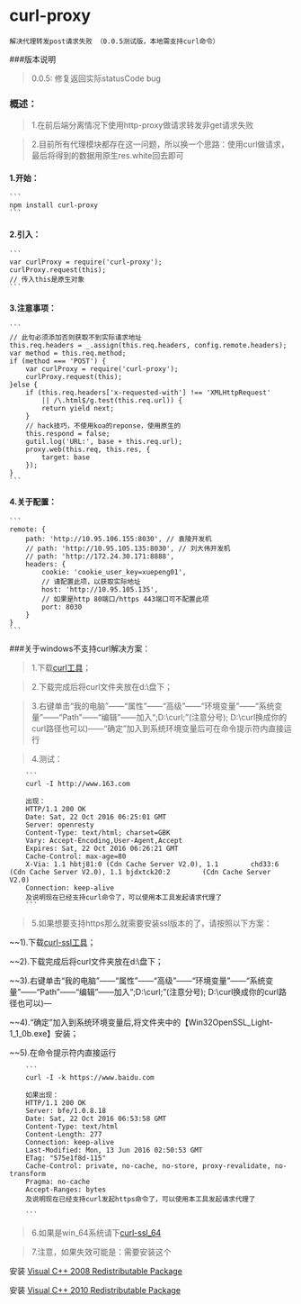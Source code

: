 # curl-proxy
	解决代理转发post请求失败 （0.0.5测试版，本地需支持curl命令）

###版本说明
> 0.0.5: 修复返回实际statusCode  bug

### 概述：
> 1.在前后端分离情况下使用http-proxy做请求转发非get请求失败

> 2.目前所有代理模块都存在这一问题，所以换一个思路：使用curl做请求，最后将得到的数据用原生res.white回去即可

#### 1.开始：

	```
	npm install curl-proxy
	```
#### 2.引入：

	```
	var curlProxy = require('curl-proxy');
	curlProxy.request(this);
	// 传入this是原生对象
	```
#### 3.注意事项：

	```
	// 此句必须添加否则获取不到实际请求地址
	this.req.headers = _.assign(this.req.headers, config.remote.headers);
    var method = this.req.method;
    if (method === 'POST') {
        var curlProxy = require('curl-proxy');
        curlProxy.request(this);
    }else {
        if (this.req.headers['x-requested-with'] !== 'XMLHttpRequest'
            || /\.html$/g.test(this.req.url)) {
            return yield next;
        }
        // hack技巧，不使用koa的reponse，使用原生的
        this.respond = false;
        gutil.log('URL:', base + this.req.url);
        proxy.web(this.req, this.res, {
            target: base
        });
    }
	```
#### 4.关于配置：

	```
	remote: {
        path: 'http://10.95.106.155:8030', // 袁陵开发机
        // path: 'http://10.95.105.135:8030', // 刘大伟开发机
        // path: 'http://172.24.30.171:8888',
        headers: {
            cookie: 'cookie_user_key=xuepeng01',
            // 请配置此项，以获取实际地址
            host: 'http://10.95.105.135',
            // 如果是http 80端口/https 443端口可不配置此项
            port: 8030
        }
    }
	```
###关于windows不支持curl解决方案：
> 1.下载[curl工具](https://pan.baidu.com/s/1mhH0SGC)；

> 2.下载完成后将curl文件夹放在d:\盘下；

> 3.右键单击“我的电脑”——“属性”——“高级”——“环境变量”——“系统变量”——“Path”——“编辑”——加入“;D:\curl;”(注意分号); D:\curl换成你的curl路径也可以)——“确定”加入到系统环境变量后可在命令提示符内直接运行

> 4.测试：
		
		```
		curl -I http://www.163.com
		
		出现：
		HTTP/1.1 200 OK
		Date: Sat, 22 Oct 2016 06:25:01 GMT
		Server: openresty
		Content-Type: text/html; charset=GBK
		Vary: Accept-Encoding,User-Agent,Accept
		Expires: Sat, 22 Oct 2016 06:26:21 GMT
		Cache-Control: max-age=80
		X-Via: 1.1 hbtj81:0 (Cdn Cache Server V2.0), 1.1 		chd33:6 (Cdn Cache Server V2.0), 1.1 bjdxtck20:2 		(Cdn Cache Server V2.0)
		Connection: keep-alive
		及说明现在已经支持curl命令了，可以使用本工具发起请求代理了
		```
		
>5.如果想要支持https那么就需要安装ssl版本的了，请按照以下方案：
	
~~1).下载[curl-ssl工具](https://pan.baidu.com/s/1o8vsyjK)；

~~2).下载完成后将curl文件夹放在d:\盘下；

~~3).右键单击“我的电脑”——“属性”——“高级”——“环境变量”——“系统变量”——“Path”——“编辑”——加入“;D:\curl;”(注意分号); D:\curl换成你的curl路径也可以)—

~~4).“确定”加入到系统环境变量后,将文件夹中的【Win32OpenSSL_Light-1_1_0b.exe】安装；

~~5).在命令提示符内直接运行
		
		```
		curl -I -k https://www.baidu.com
		
		如果出现：
		HTTP/1.1 200 OK
		Server: bfe/1.0.8.18
		Date: Sat, 22 Oct 2016 06:53:58 GMT
		Content-Type: text/html
		Content-Length: 277
		Connection: keep-alive
		Last-Modified: Mon, 13 Jun 2016 02:50:53 GMT
		ETag: "575e1f8d-115"
		Cache-Control: private, no-cache, no-store, proxy-revalidate, no-transform
		Pragma: no-cache
		Accept-Ranges: bytes
		及说明现在已经支持curl发起https命令了，可以使用本工具发起请求代理了

		```
		
>6.如果是win_64系统请下[curl-ssl_64](https://pan.baidu.com/s/1eS6xZcY)

>7.注意，如果失效可能是：需要安装这个

安装 [Visual C++ 2008 Redistributable Package](http://www.microsoft.com/en-us/download/details.aspx?id=15336)

安装 [Visual C++ 2010 Redistributable Package](http://www.microsoft.com/en-us/download/details.aspx?id=14632)